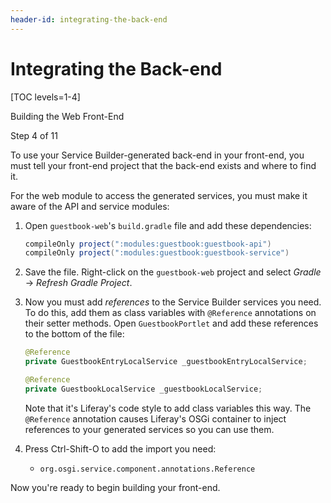 ```yaml
---
header-id: integrating-the-back-end
---
```


# Integrating the Back-end

[TOC levels=1-4]

<div class="learn-path-step row">
    <p id="stepTitle">Building the Web Front-End</p><p>Step 4 of 11</p>
</div>

To use your Service Builder-generated back-end in your front-end, you must
tell your front-end project that the back-end exists and where to find it. 

For the web module to access the generated services, you must make it aware of
the API and service modules: 

1.  Open `guestbook-web`'s `build.gradle` file and add these dependencies:

    ```groovy
    compileOnly project(":modules:guestbook:guestbook-api")
    compileOnly project(":modules:guestbook:guestbook-service")
    ```

2.  Save the file. Right-click on the `guestbook-web` project and select
    *Gradle* &rarr; *Refresh Gradle Project*. 

3.  Now you must add *references* to the Service Builder services you need. To 
    do this, add them as class variables with `@Reference` annotations on their 
    setter methods. Open `GuestbookPortlet` and add these references to the 
    bottom of the file: 

    ```java
	@Reference
	private GuestbookEntryLocalService _guestbookEntryLocalService;
	
	@Reference
	private GuestbookLocalService _guestbookLocalService;
    ```

    Note that it's Liferay's code style to add class variables this way. The
    `@Reference` annotation causes Liferay's OSGi container to
    inject references to your generated services so you can use them. 

4.  Press Ctrl-Shift-O to add the import you need: 

    - `org.osgi.service.component.annotations.Reference`

Now you're ready to begin building your front-end. 

